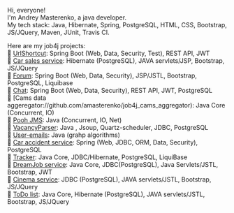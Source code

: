 Hi, everyone!  
I'm Andrey Masterenko, a java developer.  
My tech stack:
Java, Hibernate, Spring, PostgreSQL, HTML, CSS, Bootstrap, JS/JQuery, Maven, JUnit, Travis CI.

Here are my job4j projects:  
:small_blue_diamond: [UrlShortcut](https://github.com/amasterenko/job4j_url_shortcut): Spring Boot (Web, Data, Security, Test), REST API, JWT  
:small_blue_diamond: [Car sales service](https://github.com/amasterenko/job4j_cars): Hibernate (PostgreSQL), JAVA servlets/JSP, Bootstrap, JS/JQuery  
:small_blue_diamond: [Forum](https://github.com/amasterenko/job4j_forum): Spring Boot (Web, Data, Security), JSP/JSTL, Bootstrap, PostgreSQL, Liquibase  
:small_blue_diamond: [Chat](https://github.com/amasterenko/job4j_chat): Spring Boot (Web, Data, Security), REST API, JWT, PostgreSQL  
:small_blue_diamond: [Cams data aggeregator://github.com/amasterenko/job4j_cams_aggregator): Java Core (Concurrent, IO)  
:small_blue_diamond: [Pooh JMS](https://github.com/amasterenko/job4j_pooh): Java (Concurrent, IO, Net)  
:small_blue_diamond: [VacancyParser](https://github.com/amasterenko/job4j_grabber): Java , Jsoup, Quartz-scheduler, JDBC, PostgreSQL  
:small_blue_diamond: [User-emails](https://github.com/amasterenko/job4j_mail): Java (grahp algorithms)  
:small_blue_diamond: [Car accident service](https://github.com/amasterenko/job4j_car_accident): Spring (Web, JDBC, ORM, Data, Security), PostgreSQL  
:small_blue_diamond: [Tracker](https://github.com/amasterenko/job4j_tracker): Java Core, JDBC/Hibernate, PostgreSQL, LiquiBase  
:small_blue_diamond: [DreamJob service](https://github.com/amasterenko/job4j_dreamjob): Java Core, JDBC(PostgreSQL), Java Servlets/JSTL, Bootstrap, JWT  
:small_blue_diamond: [Cinema service](https://github.com/amasterenko/job4j_cinema): JDBC (PostgreSQL), JAVA servlets/JSTL, Bootstrap, JS/JQuery  
:small_blue_diamond: [ToDo list](https://github.com/amasterenko/job4j_todolist): Java Core, Hibernate (PostgreSQL), JAVA servlets/JSTL, Bootstrap, JS/JQuery  
